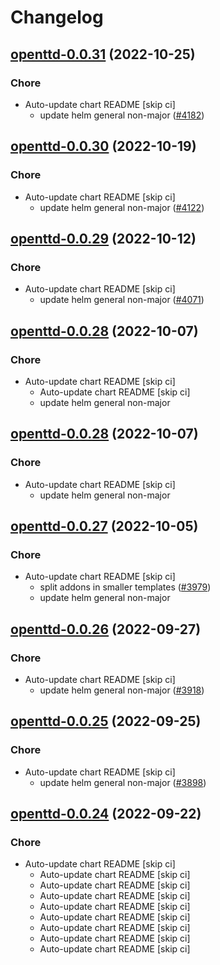 # Changelog



## [openttd-0.0.31](https://github.com/truecharts/charts/compare/openttd-0.0.30...openttd-0.0.31) (2022-10-25)

### Chore

- Auto-update chart README [skip ci]
  - update helm general non-major ([#4182](https://github.com/truecharts/charts/issues/4182))




## [openttd-0.0.30](https://github.com/truecharts/charts/compare/openttd-0.0.29...openttd-0.0.30) (2022-10-19)

### Chore

- Auto-update chart README [skip ci]
  - update helm general non-major ([#4122](https://github.com/truecharts/charts/issues/4122))




## [openttd-0.0.29](https://github.com/truecharts/charts/compare/openttd-0.0.28...openttd-0.0.29) (2022-10-12)

### Chore

- Auto-update chart README [skip ci]
  - update helm general non-major ([#4071](https://github.com/truecharts/charts/issues/4071))




## [openttd-0.0.28](https://github.com/truecharts/charts/compare/openttd-0.0.27...openttd-0.0.28) (2022-10-07)

### Chore

- Auto-update chart README [skip ci]
  - Auto-update chart README [skip ci]
  - update helm general non-major




## [openttd-0.0.28](https://github.com/truecharts/charts/compare/openttd-0.0.27...openttd-0.0.28) (2022-10-07)

### Chore

- Auto-update chart README [skip ci]
  - update helm general non-major




## [openttd-0.0.27](https://github.com/truecharts/charts/compare/openttd-0.0.26...openttd-0.0.27) (2022-10-05)

### Chore

- Auto-update chart README [skip ci]
  - split addons in smaller templates ([#3979](https://github.com/truecharts/charts/issues/3979))
  - update helm general non-major




## [openttd-0.0.26](https://github.com/truecharts/charts/compare/openttd-0.0.25...openttd-0.0.26) (2022-09-27)

### Chore

- Auto-update chart README [skip ci]
  - update helm general non-major ([#3918](https://github.com/truecharts/charts/issues/3918))




## [openttd-0.0.25](https://github.com/truecharts/charts/compare/openttd-0.0.24...openttd-0.0.25) (2022-09-25)

### Chore

- Auto-update chart README [skip ci]
  - update helm general non-major ([#3898](https://github.com/truecharts/charts/issues/3898))




## [openttd-0.0.24](https://github.com/truecharts/charts/compare/openttd-0.0.23...openttd-0.0.24) (2022-09-22)

### Chore

- Auto-update chart README [skip ci]
  - Auto-update chart README [skip ci]
  - Auto-update chart README [skip ci]
  - Auto-update chart README [skip ci]
  - Auto-update chart README [skip ci]
  - Auto-update chart README [skip ci]
  - Auto-update chart README [skip ci]
  - Auto-update chart README [skip ci]
  - Auto-update chart README [skip ci]
